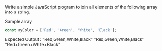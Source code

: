 Write a simple JavaScript program to join all elements of the following array into a string.

Sample array

```js
const myColor = ['Red', 'Green', 'White', 'Black'];
```

Expected Output :
"Red,Green,White,Black"
"Red,Green,White,Black"
"Red+Green+White+Black"
